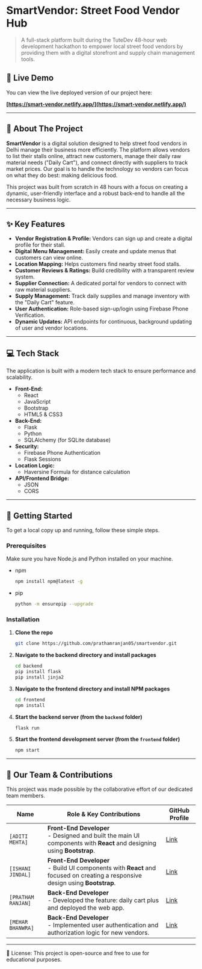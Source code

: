 ﻿# SmartVendor: Street Food Vendor Hub

> A full-stack platform built during the TuteDev 48-hour web development hackathon to empower local street food vendors by providing them with a digital storefront and supply chain management tools.

## 🚀 Live Demo

You can view the live deployed version of our project here:

**[https://smart-vendor.netlify.app/](https://smart-vendor.netlify.app/)**

---

## 🌟 About The Project

**SmartVendor** is a digital solution designed to help street food vendors in Delhi manage their business more efficiently. The platform allows vendors to list their stalls online, attract new customers, manage their daily raw material needs ("Daily Cart"), and connect directly with suppliers to track market prices. Our goal is to handle the technology so vendors can focus on what they do best: making delicious food.

This project was built from scratch in 48 hours with a focus on creating a dynamic, user-friendly interface and a robust back-end to handle all the necessary business logic.

---

## ✨ Key Features

* **Vendor Registration & Profile:** Vendors can sign up and create a digital profile for their stall.
* **Digital Menu Management:** Easily create and update menus that customers can view online.
* **Location Mapping:** Helps customers find nearby street food stalls.
* **Customer Reviews & Ratings:** Build credibility with a transparent review system.
* **Supplier Connection:** A dedicated portal for vendors to connect with raw material suppliers.
* **Supply Management:** Track daily supplies and manage inventory with the "Daily Cart" feature.
* **User Authentication:** Role-based sign-up/login using Firebase Phone Verification.
* **Dynamic Updates:** API endpoints for continuous, background updating of user and vendor locations.


---

## 💻 Tech Stack

The application is built with a modern tech stack to ensure performance and scalability.

* **Front-End:**
    * React
    * JavaScript
    * Bootstrap
    * HTML5 & CSS3
* **Back-End:**
    * Flask
    * Python
    * SQLAlchemy (for SQLite database)
* **Security:**
    * Firebase Phone Authentication
    * Flask Sessions
* **Location Logic:**
    * Haversine Formula for distance calculation
* **API/Frontend Bridge:**
    * JSON
    * CORS

---

## 🚀 Getting Started

To get a local copy up and running, follow these simple steps.

### Prerequisites

Make sure you have Node.js and Python installed on your machine.
* npm
    ```sh
    npm install npm@latest -g
    ```
* pip
    ```sh
    python -m ensurepip --upgrade
    ```

### Installation

1.  **Clone the repo**
    ```sh
    git clone https://github.com/prathamranjan05/smartvendor.git
    ```
2.  **Navigate to the backend directory and install packages**
    ```sh
    cd backend
    pip install flask
    pip install jinja2
    ```
3.  **Navigate to the frontend directory and install NPM packages**
    ```sh
    cd frontend
    npm install
    ```
4.  **Start the backend server (from the `backend` folder)**
    ```sh
    flask run
    ```
5.  **Start the frontend development server (from the `frontend` folder)**
    ```sh
    npm start
    ```

---

## 👥 Our Team & Contributions

This project was made possible by the collaborative effort of our dedicated team members.

| Name                        | Role & Key Contributions                                                                                             | GitHub Profile                                     |
| --------------------------- | -------------------------------------------------------------------------------------------------------------------- | -------------------------------------------------- |
| `[ADITI MEHTA]`  | **Front-End Developer** <br/> - Designed and built the main UI components with **React** and designing using **Bootstrap**.    | [Link](https://github.com/Dynamic-ctrl)           |
| `[ISHANI JINDAL]`  | **Front-End Developer** <br/> - Build UI components with **React** and focused on creating a responsive design using **Bootstrap**. | [Link](https://github.com/ishanijdev)           |
| `[PRATHAM RANJAN]`   | **Back-End Developer** <br/> - Developed the feature: daily cart plus and deployed the web app.     | [Link](https://github.com/prathamranjan05)           |
| `[MEHAR BHANWRA]`   | **Back-End Developer** <br/> - Implemented user authentication and authorization logic for new vendors. <br/>  | [Link](https://github.com/meharbhanwra)           |

---

📜 License: This project is open-source and free to use for educational purposes.



